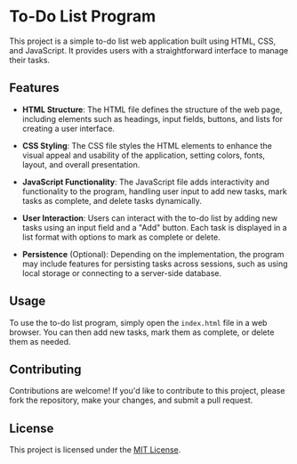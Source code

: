 # To-Do List Program

This project is a simple to-do list web application built using HTML, CSS, and JavaScript. It provides users with a straightforward interface to manage their tasks.

## Features

- **HTML Structure**: The HTML file defines the structure of the web page, including elements such as headings, input fields, buttons, and lists for creating a user interface.

- **CSS Styling**: The CSS file styles the HTML elements to enhance the visual appeal and usability of the application, setting colors, fonts, layout, and overall presentation.

- **JavaScript Functionality**: The JavaScript file adds interactivity and functionality to the program, handling user input to add new tasks, mark tasks as complete, and delete tasks dynamically.

- **User Interaction**: Users can interact with the to-do list by adding new tasks using an input field and a "Add" button. Each task is displayed in a list format with options to mark as complete or delete.

- **Persistence** (Optional): Depending on the implementation, the program may include features for persisting tasks across sessions, such as using local storage or connecting to a server-side database.

## Usage

To use the to-do list program, simply open the `index.html` file in a web browser. You can then add new tasks, mark them as complete, or delete them as needed.

## Contributing

Contributions are welcome! If you'd like to contribute to this project, please fork the repository, make your changes, and submit a pull request.

## License

This project is licensed under the [MIT License](LICENSE).
